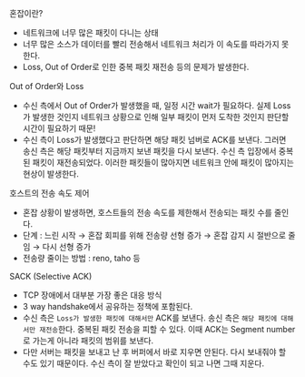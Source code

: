 혼잡이란?

- 네트워크에 너무 많은 패킷이 다니는 상태
- 너무 많은 소스가 데이터를 빨리 전송해서 네트워크 처리가 이 속도를 따라가지 못한다.
- Loss, Out of Order로 인한 중복 패킷 재전송 등의 문제가 발생한다.

Out of Order와 Loss

- 수신 측에서 Out of Order가 발생했을 때, 일정 시간 wait가 필요하다. 실제 Loss가 발생한 것인지 네트워크 상황으로 인해 일부 패킷이 먼저 도착한 것인지 판단할 시간이 필요하기 때문!
- 수신 측이 Loss가 발생했다고 판단하면 해당 패킷 넘버로 ACK를 보낸다. 그러면 송신 측은 해당 패킷부터 지금까지 보낸 패킷을 다시 보낸다. 수신 측 입장에서 중복된 패킷이 재전송되었다. 이러한 패킷들이 많아지면 네트워크 안에 패킷이 많아지는 현상이 발생한다.

호스트의 전송 속도 제어

- 혼잡 상황이 발생하면, 호스트들의 전송 속도를 제한해서 전송되는 패킷 수를 줄인다.
- 단계 : 느린 시작 → 혼잡 회피를 위해 전송량 선형 증가 → 혼잡 감지 시 절반으로 줄임 → 다시 선형 증가
- 전송량 줄이는 방법 : reno, taho 등

SACK (Selective ACK)

- TCP 장애에서 대부분 가장 좋은 대응 방식
- 3 way handshake에서 공유하는 정책에 포함된다.
- 수신 측은 `Loss가 발생한 패킷에 대해서만` ACK를 보낸다. 송신 측은 `해당 패킷에 대해서만 재전송`한다. 중복된 패킷 전송을 피할 수 있다. 이때 ACK는 Segment number로 가는게 아니라 패킷의 범위를 보낸다.
- 다만 서버는 패킷을 보내고 난 후 버퍼에서 바로 지우면 안된다. 다시 보내줘야 할 수도 있기 때문이다. 수신 측이 잘 받았다고 확인이 되고 나면 그때 지운다.